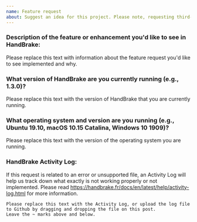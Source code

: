 ```yaml
---
name: Feature request
about: Suggest an idea for this project. Please note, requesting third-party library updates is not required; we periodically update these in batches.
---
```


### Description of the feature or enhancement you'd like to see in HandBrake:

Please replace this text with information about the feature request you'd like to see implemented and why.

### What version of HandBrake are you currently running (e.g., 1.3.0)?

Please replace this text with the version of HandBrake that you are currently running. 

### What operating system and version are you running (e.g., Ubuntu 19.10, macOS 10.15 Catalina, Windows 10 1909)?

Please replace this text with the version of the operating system you are running.

### HandBrake Activity Log:

If this request is related to an error or unsupported file, an Activity Log will help us track down what exactly is not working properly or not implemented. Please read https://handbrake.fr/docs/en/latest/help/activity-log.html for more information.

~~~
Please replace this text with the Activity Log, or upload the log file to Github by dragging and dropping the file on this post.
Leave the ~ marks above and below.
~~~
